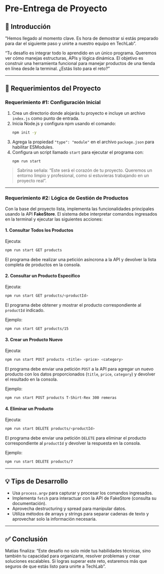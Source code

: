 # Pre-Entrega de Proyecto

## 🔹 Introducción

"Hemos llegado al momento clave. Es hora de demostrar si estás preparado para dar el siguiente paso y unirte a nuestro equipo en TechLab”.

“Tu desafío es integrar todo lo aprendido en un único programa. Queremos ver cómo manejas estructuras, APIs y lógica dinámica. El objetivo es construir una herramienta funcional para manejar productos de una tienda en línea desde la terminal. ¿Estás listo para el reto?”

---

## 📌 Requerimientos del Proyecto

### Requerimiento #1: Configuración Inicial

1. Crea un directorio donde alojarás tu proyecto e incluye un archivo `index.js` como punto de entrada.
2. Inicia Node.js y configura npm usando el comando:
   ```bash
   npm init -y
   ```
3. Agrega la propiedad `"type": "module"` en el archivo `package.json` para habilitar ESModules.
4. Configura un script llamado `start` para ejecutar el programa con:
   ```bash
   npm run start
   ```

> Sabrina señala: “Este será el corazón de tu proyecto. Queremos un entorno limpio y profesional, como si estuvieras trabajando en un proyecto real”.

---

### Requerimiento #2: Lógica de Gestión de Productos

Con la base del proyecto lista, implementa las funcionalidades principales usando la API **FakeStore**. El sistema debe interpretar comandos ingresados en la terminal y ejecutar las siguientes acciones:

#### 1. Consultar Todos los Productos
Ejecuta:
```bash
npm run start GET products
```
El programa debe realizar una petición asíncrona a la API y devolver la lista completa de productos en la consola.

#### 2. Consultar un Producto Específico
Ejecuta:
```bash
npm run start GET products/<productId>
```
El programa debe obtener y mostrar el producto correspondiente al `productId` indicado.

Ejemplo:
```bash
npm run start GET products/15
```

#### 3. Crear un Producto Nuevo
Ejecuta:
```bash
npm run start POST products <title> <price> <category>
```
El programa debe enviar una petición `POST` a la API para agregar un nuevo producto con los datos proporcionados (`title`, `price`, `category`) y devolver el resultado en la consola.

Ejemplo:
```bash
npm run start POST products T-Shirt-Rex 300 remeras
```

#### 4. Eliminar un Producto
Ejecuta:
```bash
npm run start DELETE products/<productId>
```
El programa debe enviar una petición `DELETE` para eliminar el producto correspondiente al `productId` y devolver la respuesta en la consola.

Ejemplo:
```bash
npm run start DELETE products/7
```

---

## 💡 Tips de Desarrollo

- Usa `process.argv` para capturar y procesar los comandos ingresados.
- Implementa `fetch` para interactuar con la API de FakeStore (consulta su documentación).
- Aprovecha destructuring y spread para manipular datos.
- Utiliza métodos de arrays y strings para separar cadenas de texto y aprovechar solo la información necesaria.

---

## ✅ Conclusión

Matías finaliza: “Este desafío no solo mide tus habilidades técnicas, sino también tu capacidad para organizarte, resolver problemas y crear soluciones escalables. Si logras superar este reto, estaremos más que seguros de que estás listo para unirte a TechLab”.  